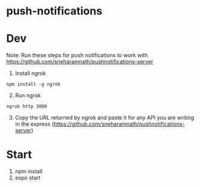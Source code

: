 # push-notifications

# Dev

Note: Run these steps for push notifications to work with https://github.com/sneharamnath/pushnotifications-server

1. Install ngrok 
 ```
 npm install -g ngrok
 ```
2. Run ngrok

```
ngrok http 3000
```
3. Copy the URL returned by ngrok and paste it for any API you are writing in the express (https://github.com/sneharamnath/pushnotifications-server)

# Start
1. npm install
2. expo start
